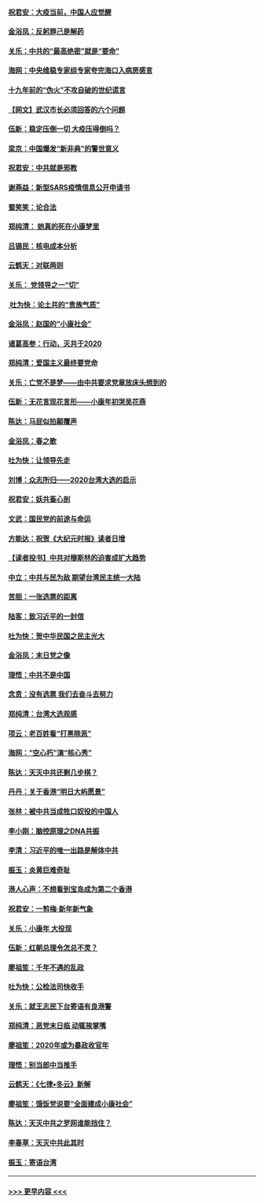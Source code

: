 #### [祝君安：大疫当前，中国人应觉醒](../pages/nsc993/n11821946.md?t=01262022) 
#### [金浴凤：反躬罪己是解药](../pages/nsc993/n11820280.md?t=01262022) 
#### [关乐：中共的“最高绝密”就是“要命”](../pages/nsc993/n11816946.md?t=01262022) 
#### [海网：中央维稳专家组专家夸完海口入病房感言](../pages/nsc993/n11815138.md?t=01262022) 
#### [十九年前的“伪火”不攻自破的世纪谎言](../pages/nsc993/n11813238.md?t=01262022) 
#### [【网文】武汉市长必须回答的六个问题](../pages/nsc993/n11813848.md?t=01262022) 
#### [伍新：稳定压倒一切 大疫压得倒吗？](../pages/nsc993/n11812634.md?t=01262022) 
#### [梁京：中国爆发“新非典”的警世意义](../pages/nsc993/n11812554.md?t=01262022) 
#### [祝君安：中共就是邪教](../pages/nsc993/n11812431.md?t=01262022) 
#### [谢燕益：新型SARS疫情信息公开申请书](../pages/nsc993/n11808840.md?t=01262022) 
#### [蜀笑笑：论合法](../pages/nsc993/n11808064.md?t=01262022) 
#### [郑纯清： 她真的死在小康梦里](../pages/nsc993/n11806623.md?t=01262022) 
#### [吕锡民：核电成本分析](../pages/nsc993/n11806284.md?t=01262022) 
#### [云鹤天：对联两则](../pages/nsc993/n11805957.md?t=01262022) 
#### [关乐： 党领导之一“切”](../pages/nsc993/n11804505.md?t=01262022) 
#### [ 吐为快：论土共的“贵族气质”](../pages/nsc993/n11804490.md?t=01262022) 
#### [金浴凤：赵国的“小康社会”](../pages/nsc993/n11804452.md?t=01262022) 
#### [诸葛高参：行动，灭共于2020](../pages/nsc993/n11804120.md?t=01262022) 
#### [郑纯清：爱国主义最终要党命](../pages/nsc993/n11802197.md?t=01262022) 
#### [关乐：亡党不是梦——由中共要求党章放床头想到的](../pages/nsc993/n11802156.md?t=01262022) 
#### [伍新：无花言现花言形——小康年初哭吴花燕](../pages/nsc993/n11800044.md?t=01262022) 
#### [陈达：马屁似拍颠覆声](../pages/nsc993/n11800010.md?t=01262022) 
#### [金浴凤：春之歌](../pages/nsc993/n11797687.md?t=01262022) 
#### [吐为快：让领导先走](../pages/nsc993/n11797512.md?t=01262022) 
#### [刘博：众志所归——2020台湾大选的启示](../pages/nsc993/n11796878.md?t=01262022) 
#### [祝君安：妖共畜心剖](../pages/nsc993/n11794273.md?t=01262022) 
#### [文武：国民党的前途与命运](../pages/nsc993/n11794198.md?t=01262022) 
#### [方能达：祝贺《大纪元时报》读者日增](../pages/nsc993/n11793807.md?t=01262022) 
#### [【读者投书】中共对穆斯林的迫害成扩大趋势](../pages/nsc993/n11791371.md?t=01262022) 
#### [中立：中共与民为敌 期望台湾民主统一大陆](../pages/nsc993/n11790392.md?t=01262022) 
#### [苦胆：一张选票的距离](../pages/nsc993/n11788914.md?t=01262022) 
#### [陆客：致习近平的一封信](../pages/nsc993/n11788867.md?t=01262022) 
#### [吐为快：贺中华民国之民主光大](../pages/nsc993/n11788618.md?t=01262022) 
#### [金浴凤：末日党之像](../pages/nsc993/n11787475.md?t=01262022) 
#### [理悟：中共不是中国](../pages/nsc993/n11787463.md?t=01262022) 
#### [念贲：没有选票  我们去奋斗去努力](../pages/nsc993/n11787398.md?t=01262022) 
#### [郑纯清：台湾大选观感](../pages/nsc993/n11786210.md?t=01262022) 
#### [项云：老百姓看“打黑除恶”](../pages/nsc993/n11785398.md?t=01262022) 
#### [海网：“空心朽”演“核心秀”](../pages/nsc993/n11783874.md?t=01262022) 
#### [陈达：天灭中共还剩几步棋？](../pages/nsc993/n11783719.md?t=01262022) 
#### [丹丹：关于香港“明日大屿愿景”](../pages/nsc993/n11783273.md?t=01262022) 
#### [张林：被中共当成牲口奴役的中国人](../pages/nsc993/n11782397.md?t=01262022) 
#### [李小刚：脑控原理之DNA共振](../pages/nsc993/n11780962.md?t=01262022) 
#### [李清：习近平的唯一出路是解体中共](../pages/nsc993/n11780866.md?t=01262022) 
#### [振玉：炎黄巨难奇耻](../pages/nsc993/n11779632.md?t=01262022) 
#### [港人心声：不想看到宝岛成为第二个香港](../pages/nsc993/n11778817.md?t=01262022) 
#### [祝君安：一剪梅‧新年新气象](../pages/nsc993/n11776340.md?t=01262022) 
#### [关乐：小康年 大役现](../pages/nsc993/n11774213.md?t=01262022) 
#### [伍新：红朝总理令怎总不灵？](../pages/nsc993/n11770813.md?t=01262022) 
#### [廖祖笙：千年不遇的乱政](../pages/nsc993/n11770373.md?t=01262022) 
#### [吐为快：公检法司快收手](../pages/nsc993/n11770359.md?t=01262022) 
#### [关乐：就王志民下台寄语有良港警](../pages/nsc993/n11769903.md?t=01262022) 
#### [郑纯清：恶党末日临 动辄挨掌嘴](../pages/nsc993/n11769356.md?t=01262022) 
#### [廖祖笙：2020年或为暴政收官年](../pages/nsc993/n11768216.md?t=01262022) 
#### [理悟：别当郎中当推手](../pages/nsc993/n11768243.md?t=01262022) 
#### [云鹤天：《七律▪冬云》新解](../pages/nsc993/n11768204.md?t=01262022) 
#### [廖祖笙：饿饭党说要“全面建成小康社会”](../pages/nsc993/n11767482.md?t=01262022) 
#### [陈达：天灭中共之罗网谁能挡住？](../pages/nsc993/n11767465.md?t=01262022) 
#### [李春草：天灭中共此其时](../pages/nsc993/n11767452.md?t=01262022) 
#### [振玉：寄语台湾](../pages/nsc993/n11767432.md?t=01262022) 

----
#### [ >>> 更早内容 <<< ](../indexes/nsc993-earlier.md)
